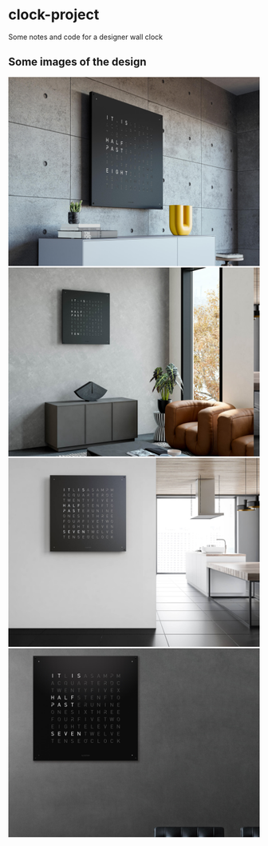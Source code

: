 # clock-project
Some notes and code for a designer wall clock

## Some images of the design
![Clock Image](assets/LG4BLPC-AMBIENTE-1.jpg)
![Clock Image - 2](assets/LG4BLPC-AMBIENTE-2.jpg)
![Clock Image - 3](assets/LG4BLPC-AMBIENTE-3.jpg)
![Clock Image - 4](assets/LG4BLPC-AMBIENTE-4.jpg)
